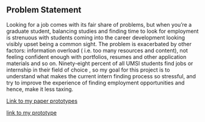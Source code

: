 ## Problem Statement
Looking for a job comes with its fair share of problems, but when you’re a graduate student,
balancing studies and finding time to look for employment is strenuous with students coming
into the career development looking visibly upset being a common sight. The problem is exacerbated by other factors: information overload ( i.e. too many resources and content), not feeling confident enough with portfolios, resumes and other application materials and so on. Ninety-eight percent of all UMSI students find jobs or internship in their field of choice , so my goal for this project is to understand what makes the current intern finding process so stressful,
and try to improve the experience of finding employment opportunities and hence, make it less
taxing.

[Link to my paper prototypes](https://www.youtube.com/watch?v=Bgz_-72G068)

[link to my prototype](https://www.youtube.com)
